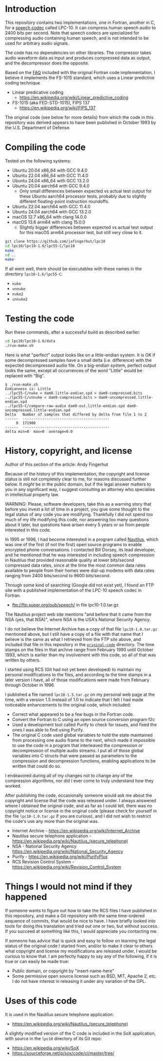 # Introduction

This repository contains two implementations, one in Fortran, another
in C, for a [speech
codec](https://en.wikipedia.org/wiki/Category:Speech_codecs) called
LPC-10.  It can compress human speech audio to 2400 bits per second.
Note that speech codecs are specialized for compressing audio
containing human speech, and is not intended to be used for arbitrary
audio signals.

The code has no dependencies on other libraries.  The compressor takes
audio waveform data as input and produces compressed data as output,
and the decompressor does the opposite.

Based on the [FAQ](lpc10-1.5/FAQ) included with the original Fortran
code implementation, I believe it implements the FS-1015 standard,
which uses a Linear predictive coding technique

+ Linear predicative coding
  + https://en.wikipedia.org/wiki/Linear_predictive_coding
+ FS-1015 (aka FED-STD-1015), FIPS 137
  + https://en.wikipedia.org/wiki/FIPS_137

The original code (see below for more details) from which the code in
this repository was derived appears to have been published in October
1993 by the U.S. Department of Defense.


# Compiling the code

Tested on the following systems:

+ Ubuntu 20.04 x86_64 with GCC 9.4.0
+ Ubuntu 22.04 x86_64 with GCC 11.4.0
+ Ubuntu 24.04 x86_64 with GCC 13.2.0
+ Ubuntu 20.04 aarch64 with GCC 9.4.0
  + Only small differences between expected vs actual test output for
    these Ubuntu aarch64 processor tests, probably due to slightly
    different floating-point instruction roundoffs.
+ Ubuntu 22.04 aarch64 with GCC 11.4.0
+ Ubuntu 24.04 aarch64 with GCC 13.2.0
+ macOS 12.7 x86_64 with clang 14.0.0
+ macOS 13.6 arm64 with clang 15.0.0
  + Slightly bigger differences between expected vs actual test output
    for this macOS arm64 processor test, but still very close to it.

```bash
git clone https://github.com/jafingerhut/lpc10
cd lpc10/lpc10-1.6/lpc55-C/lpc10
make
cd ..
make
```

If all went well, there should be executables with these names in the
directory `lpc10-1.6/lpc55-C`:

+ `nuke`
+ `unnuke`
+ `nuke2`
+ `unnuke2`


# Testing the code

Run these commands, after a successful build as described earlier:

```bash
cd lpc10/lpc10-1.6/data
./run-make.sh
```

Here is what "perfect" output looks like on a little-endian system.
It is OK if some decompressed samples have a small delta
(i.e. difference) with the expected decompressed audio file.  On a
big-endian system, perfect output looks the same, except all
occurrences of the word "Little" would be replaced with "Big".

```
$ ./run-make.sh
Endianness is: Little
../lpc55-C/nuke < dam9.little-endian.spd > dam9-compressed.bits
../lpc55-C/unnuke < dam9-compressed.bits > dam9-uncompressed.little-endian.spd
../lpc55-C/compare-raw-audio dam9-out.little-endian.spd dam9-uncompressed.little-endian.spd
Delta   Number of samples that differed by delta from file 1 to 2
------  ----------------------------------------
     0  171900
------  ----------------------------------------
delta min=0  max=0  average=0.0
```


# History, copyright, and license

Author of this section of the article: Andy Fingerhut

Because of the history of this implementation, the copyright and
license status is still not completely clear to me, for reasons
discussed further below.  It _might_ be in the public domain, but if
the legal answer matters to you in any significant way, I suggest
consulting an attorney who specialies in intellectual property law.

WARNING: Please, software developers, take this as a warning story
that before you invest a lot of time in a project, you give some
thought to the legal status of any code you are modifying.  Thankfully
I did not spend too much of my life modifying this code, nor answering
too many questions about it later, but questions have arisen every 5
years or so from people interested in this code.

In 1995 or 1996, I had become interested in a program called
[Nautilus](https://en.wikipedia.org/wiki/Nautilus_(secure_telephone)),
which was one of the first (if not the first) open source programs to
enable encrypted phone conversations.  I contacted Bill Dorsey, its
lead developer, and he mentioned that he was interested in including
speech compression in Nautilus that provided reasonable quality at
lower bits/second compressed data rates, since at the time the most
common data rates available to people from their homes were dial-up
modems with data rates ranging from 2400 bits/second to 9600
bits/second.

Through some kind of searching (Google did not exist yet), I found an
FTP site with a published implementation of the LPC-10 speech codec in
Fortran.

+ ftp://ftp.super.org/pub/speech/ in file lpc10-1.0.tar.gz

The Nautilus project web site mentions "and before that it came from
the NSA (yes, that NSA)", where NSA is the USA's National Security
Agency.

I do not believe the Internet Archive has a copy of that file
`lpc10-1.0.tar.gz` mentioned above, but I still have a copy of a file
with that name that I believe is the same as what I retrieved from the
FTP site above, and included that file in this repository in the
[`original-code`](original-code/) directory.  The time stamps on the
files in that archive range from February 1990 until October 1993,
which is earlier than my involvement with this code, so all of that
was written by others.

I started using RCS (Git had not yet been developed) to maintain my
personal modifications to the files, and according to the time stamps
in a later version I have, all of those modifications were made from
February through October in 1996.

I published a file named `lpc10-1.5.tar.gz` on my personal web page at
the time, with a version 1.5 instead of 1.0 to indicate that I felt I
had made noticeable enhancements to the original code, which included:

+ Correct what appeared to be a few bugs in the Fortran code.
+ Convert the Fortran to C using an open source conversion program f2c
+ Used a development tool called Purify to check for issues, and fixed
  the ones I was able to find using Purify.
+ The original C code used global variables to hold the state
  maintained from processing one audio frame to the next, which made
  it impossible to use the code in a program that interleaved the
  compression or decompression of multiple audio streams.  I put all
  of those global variables into C structs that were passed as
  parameters to the compression and decompression functions, enabling
  applications to be written that could do so.

I endeavored during all of my changes not to change any of the
compression algorithms, nor did I ever come to truly understand how
they worked.

After publishing the code, occasionally someone would ask me about the
copyright and license that the code was released under.  I always
answered where I obtained the original code, and as far as I could
tell, there was no copyright notice or license in the original code
(please check for yourself in the file `lpc10-1.0.tar.gz` if you are
curious), and I did not wish to restrict the code's use any more than
the original was.

+ Internet Archive - https://en.wikipedia.org/wiki/Internet_Archive
+ Nautilus secure telephone application -
  https://en.wikipedia.org/wiki/Nautilus_(secure_telephone)
+ NSA - National Security Agency
  https://en.wikipedia.org/wiki/National_Security_Agency
+ Purify - https://en.wikipedia.org/wiki/PurifyPlus
+ RCS Revision Control System -
  https://en.wikipedia.org/wiki/Revision_Control_System


# Things I would not mind if they happened

If someone wants to figure out how to take the RCS files I have
published in this repository, and make a Git repository with the same
time-ordered sequence of commits, that would be nice to have.  I have
briefly looked into tools for doing this translation and tried out one
or two, but without success.  If you succeed at something like this, I
would appreciate you contacting me.

If someone has advice that is quick and easy to follow on learning the
legal status of the original code I started from, and/or to make it
clear to others what copyright and license my modifications are
released under, I would be curious to know that.  I am perfectly happy
to say any of the following, if it is true or can easily be made true:

+ Public domain, or copyright by "insert-name-here"
+ Some permissive open source license such as BSD, MIT, Apache 2, etc.
  I do not have interest in releasing it under any variation of the GPL.


# Uses of this code

It is used in the Nautilus secure telephone application:

+ https://en.wikipedia.org/wiki/Nautilus_(secure_telephone)

A slightly modified version of the C code is included in the SoX
application, with source in the `lpc10` directory of its Git repo:

+ https://en.wikipedia.org/wiki/SoX
+ https://sourceforge.net/p/sox/code/ci/master/tree/
